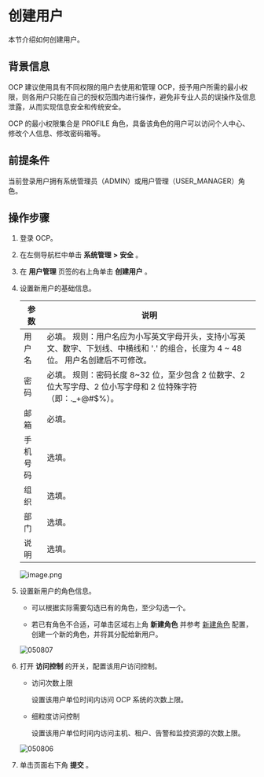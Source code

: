 创建用户 
=========================

本节介绍如何创建用户。

背景信息 
-------------------------

OCP 建议使用具有不同权限的用户去使用和管理 OCP，授予用户所需的最小权限，则各用户只能在自己的授权范围内进行操作，避免非专业人员的误操作及信息泄露，从而实现信息安全和传统安全。

OCP 的最小权限集合是 PROFILE 角色，具备该角色的用户可以访问个人中心、修改个人信息、修改密码箱等。

**前提条件** 
-----------------------------

当前登录用户拥有系统管理员（ADMIN）或用户管理（USER_MANAGER）角色。

**操作步骤** 
-----------------------------

1. 登录 OCP。

   

2. 在左侧导航栏中单击 **系统管理** **\>** **安全** 。

   

3. 在 **用户管理** 页签的右上角单击 **创建用户** 。

   

4. 设置新用户的基础信息。

   

   |  参数  |                                                     说明                                                     |
   |------|------------------------------------------------------------------------------------------------------------|
   | 用户名  | 必填。 规则：用户名应为小写英文字母开头，支持小写英文、数字、下划线、中横线和 '.' 的组合，长度为 4 \~ 48 位。 用户名创建后不可修改。 |
   | 密码   | 必填。 规则：密码长度 8\~32 位，至少包含 2 位数字、2 位大写字母、2 位小写字母和 2 位特殊字符（即：._+@#$%）。                        |
   | 邮箱   | 必填。                                                                                                        |
   | 手机号码 | 选填。                                                                                                        |
   | 组织   | 选填。                                                                                                        |
   | 部门   | 选填。                                                                                                        |
   | 说明   | 选填。                                                                                                        |

   

   ![image.png](https://help-static-aliyun-doc.aliyuncs.com/assets/img/zh-CN/3182988061/p200110.png "image.png")
   




<!-- -->

5. 设置新用户的角色信息。

   * 可以根据实际需要勾选已有的角色，至少勾选一个。

     
   
   * 若已有角色不合适，可单击区域右上角 **新建角色** 并参考 [新建角色](../1000.using-system-management/200.create-role.md) 配置，创建一个新的角色，并将其分配给新用户。

     
   

   

   ![050807](https://help-static-aliyun-doc.aliyuncs.com/assets/img/zh-CN/9121360261/p271756.png)
   




<!-- -->

6. 打开 **访问控制** 的开关，配置该用户访问控制。

   * 访问次数上限

     设置该用户单位时间内访问 OCP 系统的次数上限。
     
   
   * 细粒度访问控制

     设置该用户单位时间内访问主机、租户、告警和监控资源的次数上限。
     
   

   

   ![050806](https://help-static-aliyun-doc.aliyuncs.com/assets/img/zh-CN/9121360261/p271755.png)
   

7. 单击页面右下角 **提交** 。

   



